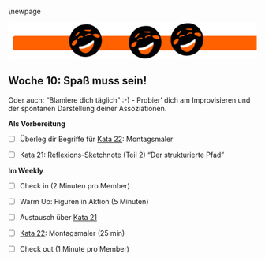 \newpage

![](sketchnotes/bumper11.png)

## Woche 10: Spaß muss sein!

Oder auch: “Blamiere dich täglich” :-) - Probier’ dich am Improvisieren und der spontanen Darstellung deiner Assoziationen.

**Als Vorbereitung**

- [ ] Überleg dir Begriffe für [Kata 22](0500_Kata_22.md): Montagsmaler 

- [ ] [Kata 21](0500_Kata_21.md): Reflexions-Sketchnote (Teil 2) “Der strukturierte Pfad” 

**Im Weekly**

- [ ] Check in (2 Minuten pro Member)

- [ ] Warm Up: Figuren in Aktion (5 Minuten)

- [ ] Austausch über [Kata 21](0500_Kata_21.md)

- [ ] [Kata 22](0500_Kata_22.md): Montagsmaler (25 min)

- [ ] Check out (1 Minute pro Member)
